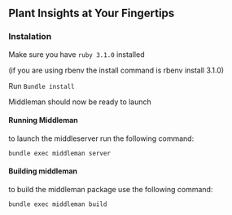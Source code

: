 ## Plant Insights at Your Fingertips


### Instalation

Make sure you have `ruby 3.1.0` installed 

(if you are using rbenv the install command is rbenv install 3.1.0)

Run `Bundle install`

Middleman should now be ready to launch 

#### Running Middleman
to launch the middleserver run the following command:

`bundle exec middleman server`

#### Building middleman 
to build the middleman package use the following command:

`bundle exec middleman build`
